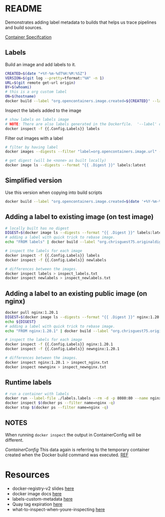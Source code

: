 # README
Demonstrates adding label metadata to builds that helps us trace pipelines and build sources.

[Container Specifcation](https://github.com/opencontainers/image-spec/blob/master/annotations.md)

## Labels
Build an image and add labels to it. 
```sh
CREATED=$(date "+%Y-%m-%dT%H:%M:%SZ")
VERSION=$(git log --pretty=tformat:"%H" -n 1)
URL=$(git remote get-url origin)
BY=$(whoami)
# this is a org custom label
ON=$(hostname)
docker build --label "org.opencontainers.image.created=${CREATED}" --label "org.opencontainers.image.version=${VERSION}" --label "org.opencontainers.image.url=${URL}" --label "org.opencontainers.image.authors=${BY}" --label "org.chrisguest75.builton=${ON}" --no-cache -t labels -f Dockerfile .
```

Inspect the labels added to the image
```sh
# show labels on labels image
# NOTE: There are also labels generated in the Dockerfile.  '--label' overrides internal 'org.opencontainers.image.authors=me'
docker inspect -f {{.Config.Labels}} labels
```

Filter out images with a label
```sh
# filter by having label
docker images --digests --filter "label=org.opencontainers.image.url" --format "{{ .Repository }}:{{ .Tag }} {{ .Digest }}"

# get digest (will be <none> as built locally) 
docker image ls --digests --format "{{ .Digest }}" labels:latest
```
## Simplified version 
Use this version when copying into build scripts
```sh
docker build --label "org.opencontainers.image.created=$(date '+%Y-%m-%dT%H:%M:%SZ')" --label "org.opencontainers.image.version=$(git log --pretty=tformat:'%H' -n 1)" --label "org.opencontainers.image.url=$(git remote get-url origin)" --no-cache -t labels -f Dockerfile .
```
## Adding a label to existing image (on test image)
```sh
# locally built has no digest
DIGEST=$(docker image ls --digests --format "{{ .Digest }}" labels:latest)
# adding a label with quick trick to rebase image.
echo "FROM labels" | docker build --label "org.chrisguest75.originaldigest=${DIGEST}" -t "newlabels" -

# inspect the labels for each image
docker inspect -f {{.Config.Labels}} labels
docker inspect -f {{.Config.Labels}} newlabels

# differences between the images. 
docker inspect labels > inspect_labels.txt
docker inspect newlabels > inspect_newlabels.txt
```

## Adding a label to an existing public image (on nginx)

```sh
docker pull nginx:1.20.1
DIGEST=$(docker image ls --digests --format "{{ .Digest }}" nginx:1.20.1)
echo ${DIGEST}
# adding a label with quick trick to rebase image.
echo "FROM nginx:1.20.1" | docker build --label "org.chrisguest75.originaldigest=${DIGEST}" -t "newnginx:1.20.1" -  

# inspect the labels for each image
docker inspect -f {{.Config.Labels}} nginx:1.20.1
docker inspect -f {{.Config.Labels}} newnginx:1.20.1

# differences between the images. 
docker inspect nginx:1.20.1 > inspect_nginx.txt
docker inspect newnginx > inspect_newnginx.txt
```

## Runtime labels
```sh
# run a container with labels 
docker run --label-file ./labels.labels --rm -d -p 8080:80 --name nginx nginx:1.20.1
docker inspect $(docker ps --filter name=nginx -q)
docker stop $(docker ps --filter name=nginx -q)
```

## NOTES
When running `docker inspect` the output in ContainerConfig will be different.  

*ContainerConfig* This data again is referring to the temporary container created when the Docker build command was executed.
[REF](https://www.ctl.io/developers/blog/post/what-to-inspect-when-youre-inspecting)  

# Resources
* docker-registry-v2 slides [here](https://www.slideshare.net/Docker/docker-registry-v2)  
* docker image docs [here](https://docs.docker.com/engine/reference/commandline/images/)  
* labels-custom-metadata [here](https://docs.docker.com/config/labels-custom-metadata/)  
* Quay tag expiration [here](https://access.redhat.com/documentation/en-us/red_hat_quay/3/html/use_red_hat_quay/working_with_tags#tag-expiration)  
* what-to-inspect-when-youre-inspecting [here](https://www.ctl.io/developers/blog/post/what-to-inspect-when-youre-inspecting)  